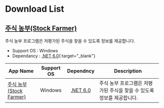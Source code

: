 # Download List

## [주식 농부(Stock Farmer)][readme-stockfarmer]

주식 농부 프로그램은 저평가된 주식을 찾을 수 있도록 정보를 제공합니다.

* Support OS : Windows
* Dependancy : [.NET 6.0][download-dotnet-6]{:target="_blank"}


| App Name | Support OS  | Dependncy | Description |
| -------- | :---------: | :-------: | ----------- |
| [주식 농부(Stock Farmer)][readme-stockfarmer] | Windows | [.NET 6.0][download-dotnet-6] | 주식 농부 프로그램은 저평가된 주식을 찾을 수 있도록 정보를 제공합니다. |

[//]: # ( README.md link )
[readme-stockfarmer]: ./stockfarmer/README.md
[download-dotnet-6]: https://dotnet.microsoft.com/en-us/download/dotnet/6.0
